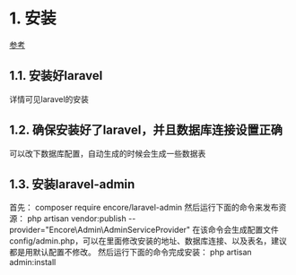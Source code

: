# 1. 安装
[参考](https://laravel-admin.org/docs/zh/installation)
## 1.1. 安装好laravel
详情可见laravel的安装
## 1.2. 确保安装好了laravel，并且数据库连接设置正确
可以改下数据库配置，自动生成的时候会生成一些数据表
## 1.3. 安装laravel-admin
首先：
composer require encore/laravel-admin
然后运行下面的命令来发布资源：
php artisan vendor:publish --provider="Encore\Admin\AdminServiceProvider"
在该命令会生成配置文件config/admin.php，可以在里面修改安装的地址、数据库连接、以及表名，建议都是用默认配置不修改。
然后运行下面的命令完成安装：
php artisan admin:install